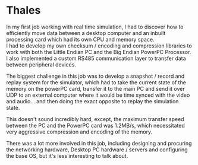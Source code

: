 # Thales
In my first job working with real time simulation, I had to discover how to efficiently move data between a desktop computer and an inbuilt processing card which had its own CPU and memory space.  
I had to develop my own checksum / encoding and compression libraries to work with both the Little Endian PC and the Big Endian PowerPC Processor.  
I also implemented a custom RS485 communication layer to transfer data between peripheral devices.
 
The biggest challenge in this job was to develop a snapshot / record and replay system for the simulator, which had to take the current state of the memory on the powerPC card, transfer it to the main PC and send it over UDP to an external computer where it would be time synced with the video and audio... and then doing the exact opposite to replay the simulation state.
 
This doesn't sound incredibly hard, except, the maximum transfer speed between the PC and the PowerPC card was 1.2MB/s, which necessitated very aggressive compression and encoding of the memory.

There was a lot more involved in this job, including designing and procuring the networking hardware, Desktop PC hardware / servers and configuring the base OS, but it's less interesting to talk about.